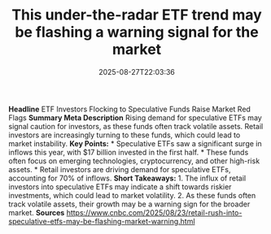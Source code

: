 ﻿---
title: "This under-the-radar ETF trend may be flashing a warning signal for the market "
date: "2025-08-27T22:03:36"
category: "Markets"
summary: ""
slug: "this undertheradar etf trend may be flashing a warning signa"
source_urls:
  - "https://www.cnbc.com/2025/08/23/retail-rush-into-speculative-etfs-may-be-flashing-market-warning.html"
seo:
  title: "This under-the-radar ETF trend may be flashing a warning signal for the market  | Hash n Hedge"
  description: ""
  keywords: ["news", "markets", "brief"]
---
**Headline** ETF Investors Flocking to Speculative Funds Raise Market Red Flags  **Summary Meta Description** Rising demand for speculative ETFs may signal caution for investors, as these funds often track volatile assets. Retail investors are increasingly turning to these funds, which could lead to market instability.  **Key Points:**  * Speculative ETFs saw a significant surge in inflows this year, with $17 billion invested in the first half. * These funds often focus on emerging technologies, cryptocurrency, and other high-risk assets. * Retail investors are driving demand for speculative ETFs, accounting for 70% of inflows.  **Short Takeaways:**  1. The influx of retail investors into speculative ETFs may indicate a shift towards riskier investments, which could lead to market volatility. 2. As these funds often track volatile assets, their growth may be a warning sign for the broader market.  **Sources** https://www.cnbc.com/2025/08/23/retail-rush-into-speculative-etfs-may-be-flashing-market-warning.html 
